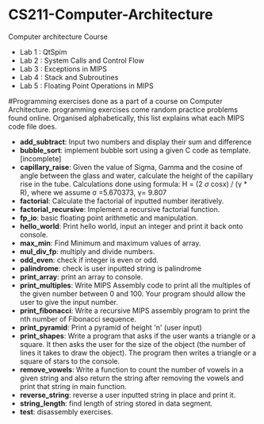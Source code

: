 # CS211-Computer-Architecture
 Computer architecture Course
- Lab 1 : QtSpim
- Lab 2 : System Calls and Control Flow
- Lab 3 : Exceptions in MIPS
- Lab 4 : Stack and Subroutines
- Lab 5 : Floating Point Operations in MIPS

#Programming exercises done as a part of a course on Computer Architecture. programming exercises come random practice problems found online. Organised alphabetically, this list explains what each MIPS code file does.

* **add_subtract**: Input two numbers and display their sum and difference
* **bubble_sort**: implement bubble sort using a given C code as template. [incomplete]
* **capillary_raise**: Given the value of Sigma, Gamma and the cosine of angle between the glass and water, calculate the height of the capillary rise in the tube. Calculations done using formula: H = (2 *σ* cosx) / (γ * R), where we assume σ =5.670373, γ= 9.807
* **factorial**: Calculate the factorial of inputted number iteratively.
* **factorial_recursive**: Implement a recursive factorial function.
* **fp_io**: basic floating point arithmetic and manipulation.
* **hello_world**: Print hello world, input an integer and print it back onto console.
* **max_min**: Find Minimum and maximum values of array.
* **mul_div_fp**: multiply and divide numbers.
* **odd_even**: check if integer is even or odd.
* **palindrome**: check is user inputted string is palindrome
* **print_array**: print an array to console.
* **print_multiples**: Write MIPS Assembly code to print all the multiples of the given number between 0 and 100. Your program should allow the user to give the input number.
* **print_fibonacci**: Write a recursive MIPS assembly program to print the nth number of Fibonacci sequence.
* **print_pyramid**: Print a pyramid of height 'n' (user input)
* **print_shapes**: Write a program that asks if the user wants a triangle or a square. It then asks the user for the size of the object (the number of lines it takes to draw the object). The program then writes a triangle or a square of stars to the console.
* **remove_vowels**: Write a function to count the number of vowels in a given string and also return the string after removing the vowels and print that string in main function.
* **reverse_string**: reverse a user inputted string in place and print it.
* **string_length**: find length of string stored in data segment.
* **test**: disassembly exercises.
